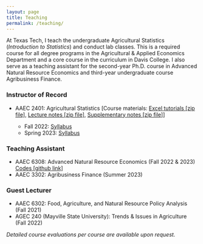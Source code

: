 ```yaml
---
layout: page
title: Teaching
permalink: /teaching/
---
```

At Texas Tech, I teach the undergraduate Agricultural Statistics (*Introduction to Statistics*) and conduct lab classes. This is a required course for all degree programs in the Agricultural & Applied Economics Department and a core course in the curriculum in Davis College. I also serve as a teaching assistant for the second-year Ph.D. course in Advanced Natural Resource Economics and third-year undergraduate course Agribusiness Finance. 

### Instructor of Record<br>
* AAEC 2401: Agricultural Statistics [Course materials: [Excel tutorials [zip file]](/AAEC%202401%20Excel%20basics%20tutorial.zip), [Lecture notes [zip file]](https://drive.google.com/file/d/1Tc5J5B58I9RGvWxk6M7FxkVkpjtZIZ6T/view?usp=drive_link), [Supplementary notes [zip file]](https://drive.google.com/file/d/1INle4NswZS4fZQ8Mf7YNjOUysxFO5arz/view?usp=drive_link)] <br> 

    + Fall 2022: [Syllabus](/AAEC2401-001_Syllabus_Fall2022.pdf)
    + Spring 2023: [Syllabus](/AAEC2401-001_Syllabus_Spring2023.pdf)

### Teaching Assistant <br>
* AAEC 6308: Advanced Natural Resource Economics (Fall 2022 & 2023) [Codes [github link]](https://github.com/syedmfuad/aaec6308)
* AAEC 3302: Agribusiness Finance (Summer 2023)

### Guest Lecturer <br> 
* AAEC 6302: Food, Agriculture, and Natural Resource Policy Analysis (Fall 2021)
* AGEC 240 (Mayville State University): Trends & Issues in Agriculture (Fall 2022) <br> 



 *Detailed course evaluations per course are available upon request.*
